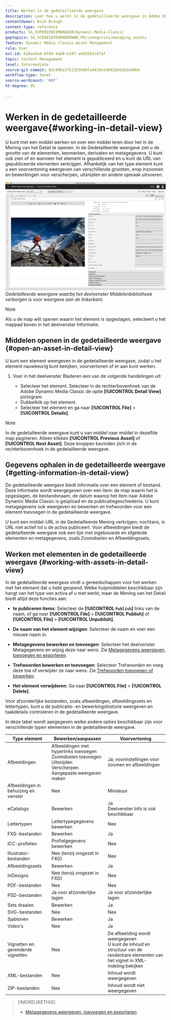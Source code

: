 ```yaml
---
title: Werken in de gedetailleerde weergave
description: Leer hoe u werkt in de gedetailleerde weergave in Adobe Dynamic Media Classic.
contentOwner: Rick Brough
content-type: reference
products: SG_EXPERIENCEMANAGER/Dynamic-Media-Classic
geptopics: SG_SCENESEVENONDEMAND_PK/categories/managing_assets
feature: Dynamic Media Classic,Asset Management
role: User
exl-id: 618ae6a4-6f60-4a80-b197-a9d35b3c47af
topic: Content Management
level: Intermediate
source-git-commit: 8dc990a1fb1355b00fa4839e14b92bb6562d40b4
workflow-type: tm+mt
source-wordcount: '607'
ht-degree: 0%

---
```


# Werken in de gedetailleerde weergave{#working-in-detail-view}

U kunt met een middel werken en over een middel leren door het in de Mening van het Detail te openen. In de Gedetailleerde weergave ziet u de grootte van de elementen, kenmerken, derivaten en metagegevens. U kunt ook zien of en wanneer het element is gepubliceerd en u kunt de URL van gepubliceerde elementen verkrijgen. Afhankelijk van het type element kunt u een voorvertoning weergeven van verschillende grootten, erop inzoomen en bewerkingen voor verscherpen, uitsnijden en andere opmaak uitvoeren.

<!-- 

Comment Type: remark
Last Modified By: Rick Brough (rbrough@adobe.com)
Last Modified Date: 2018-06-14T13:52:46.623-0400

<p>as_detail_view_popup.png found in Downloads on local in folder "scene7-images"</p>

 -->

![Gedetailleerde weergave](/help/using/assets/image_0.img.png)
*Gedetailleerde weergave waarbij het deelvenster Middelenbibliotheek verborgen is voor weergave aan de linkerkant.*

>[!NOTE]
>
>Als u de map wilt openen waarin het element is opgeslagen, selecteert u het mappad boven in het deelvenster Informatie.

## Middelen openen in de gedetailleerde weergave {#open-an-asset-in-detail-view}

U kunt een element weergeven in de gedetailleerde weergave, zodat u het element nauwkeurig kunt bekijken, voorvertonen of er aan kunt werken.

1. Voer in het deelvenster Bladeren een van de volgende handelingen uit:

   * Selecteer het element. Selecteer in de rechterbovenhoek van de Adobe Dynamic Media Classic de optie **[!UICONTROL Detail View]** pictogram.
   * Dubbelklik op het element.
   * Selecteer het element en ga naar **[!UICONTROL File]** > **[!UICONTROL Details]**.

>[!NOTE]
>
>In de gedetailleerde weergave kunt u van middel naar middel in dezelfde map pagineren. Alleen klikken **[!UICONTROL Previous Asset]** of **[!UICONTROL Next Asset]**. Deze knoppen bevinden zich in de rechterbovenhoek in de gedetailleerde weergave.

## Gegevens ophalen in de gedetailleerde weergave {#getting-information-in-detail-view}

De gedetailleerde weergave biedt informatie over een element of bestand. Deze informatie wordt weergegeven over een item: de map waarin het is opgeslagen, de bestandsnaam, de datum waarop het item naar Adobe Dynamic Media Classic is geüpload en de publicatiegeschiedenis. U kunt metagegevens ook weergeven en bewerken en trefwoorden voor een element toevoegen in de gedetailleerde weergave.

U kunt een middel-URL in de Gedetailleerde Mening verkrijgen; nochtans, is URL niet actief tot u de activa publiceert. Voor afbeeldingen biedt de gedetailleerde weergave ook een lijst met ingebouwde en afgeleide elementen en metagegevens, zoals Zoomdoelen en Afbeeldingssets.

## Werken met elementen in de gedetailleerde weergave {#working-with-assets-in-detail-view}

In de gedetailleerde weergave vindt u gereedschappen voor het werken met het element dat u hebt geopend. Welke hulpmiddelen beschikbaar zijn hangt van het type van activa af u met werkt, maar de Mening van het Detail biedt altijd deze functies aan:

* **te publiceren items**: Selecteer de **[!UICONTROL `Publish`]** links van de naam, of ga naar **[!UICONTROL File]** > **[!UICONTROL Publish]** of **[!UICONTROL File]** > **[!UICONTROL Unpublish]**.

* **De naam van het element wijzigen**: Selecteer de naam en voer een nieuwe naam in.

* **Metagegevens bewerken en toevoegen**: Selecteer het deelvenster Metagegevens en wijzig deze naar wens. Zie [Metagegevens weergeven, toevoegen en exporteren](/help/using/viewing-adding-exporting-metadata.md).

* **Trefwoorden bewerken en toevoegen**: Selecteer Trefwoorden en voeg deze toe of verwijder ze naar wens. Zie [Trefwoorden toevoegen of bewerken](/help/using/viewing-adding-exporting-metadata.md).

* **Het element verwijderen**: Ga naar **[!UICONTROL File]** > **[!UICONTROL Delete]**.

Voor afzonderlijke bestanden, zoals afbeeldingen, afbeeldingssets en lettertypen, kunt u de publicatie- en bewerkingshistorie weergeven en taakdetails controleren in de gedetailleerde weergave.

In deze tabel wordt aangegeven welke andere opties beschikbaar zijn voor verschillende typen elementen in de gedetailleerde weergave.

| Type element | Bewerken/aanpassen | Voorvertoning |
| --- | --- | --- |
| Afbeeldingen | Afbeeldingen met hyperlinks toevoegen<br>Zoomdoelen toevoegen<br>Uitsnijden<br>Verscherpen<br>Aangepaste weergaven maken | Ja; voorinstellingen voor zoomen en afbeeldingen |
| Afbeeldingen in behuizing en venster | Nee | Miniatuur |
| eCatalogs | Bewerken | Ja<br>Deelvenster Info is ook beschikbaar |
| Lettertypen | Lettertypegegevens bewerken | Nee |
| FXG-bestanden | Bewerken | Ja |
| ICC-profielen | Profielgegevens bewerken | Nee |
| Illustrator-bestanden | Nee (tenzij omgezet in FXG) | Nee |
| Afbeeldingssets | Bewerken | Ja |
| InDesigns | Nee (tenzij omgezet in FXG) | Nee |
| PDF-bestanden | Nee | Nee |
| PSD-bestanden | Ja voor afzonderlijke lagen | Ja voor afzonderlijke lagen |
| Sets draaien | Bewerken | Ja |
| SVG-bestanden | Nee | Nee |
| Sjablonen | Bewerken | Ja |
| Video&#39;s | Nee | Ja |
| Vignetten en gerenderde vignetten | Nee | De afbeelding wordt weergegeven<br>U kunt de inhoud en structuur van de renderbare elementen van het vignet in XML-indeling bekijken |
| XML-bestanden | Nee | Inhoud wordt weergegeven |
| ZIP-bestanden | Nee | Inhoud wordt niet weergegeven |

>[!MORELIKETHIS]
>
>* [Metagegevens weergeven, toevoegen en exporteren](viewing-adding-exporting-metadata.md#viewing_adding_and_exporting_metadata)
